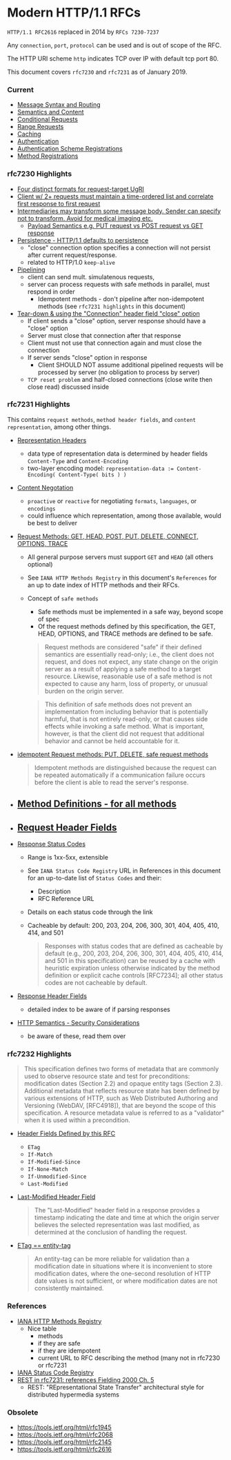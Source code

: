 # Modern HTTP/1.1 RFCs

`HTTP/1.1 RFC2616` replaced in 2014 by `RFCs 7230-7237`

Any `connection`, `port`, `protocol` can be used and is out of scope of the RFC.

The HTTP URI scheme `http` indicates TCP over IP with default tcp port 80.

This document covers `rfc7230` and `rfc7231` as of January 2019.


### Current

- [Message Syntax and Routing](https://tools.ietf.org/html/rfc7230)
- [Semantics and Content](https://tools.ietf.org/html/rfc7231)
- [Conditional Requests](https://tools.ietf.org/html/rfc7232)
- [Range Requests](https://tools.ietf.org/html/rfc7233)
- [Caching](https://tools.ietf.org/html/rfc7234)
- [Authentication](https://tools.ietf.org/html/rfc7235)
- [Authentication Scheme Registrations](https://tools.ietf.org/html/rfc7236)
- [Method Registrations](https://tools.ietf.org/html/rfc7237)


### rfc7230 Highlights

- [Four distinct formats for request-target UgRI](https://tools.ietf.org/html/rfc7230#section-5.3)
- [Client w/ 2+ requests must maintain a time-ordered list and correlate first response to first request](https://tools.ietf.org/html/rfc7230#section-5.6)
- [Intermediaries may transform some message body. Sender can specify not to transform. Avoid for medical imaging etc.](https://tools.ietf.org/html/rfc7230#section-5.7.2)
    - [Payload Semantics e.g. PUT request vs POST request vs GET response](https://tools.ietf.org/html/rfc7231#section-3.3)
- [Persistence - HTTP/1.1 defaults to persistence](https://tools.ietf.org/html/rfc7230#section-6.3)
    - "close" connection option specifies a connection will not persist after current request/response.
    - related to HTTP/1.0 `keep-alive`
- [Pipelining](https://tools.ietf.org/html/rfc7230#section-6.3.2)
    - client can send mult. simulatenous requests, 
    - server can process requests with safe methods in parallel, must respond in order
        - Idempotent methods - don't pipeline after non-idempotent methods (see `rfc7231 highlights` in this document)
- [Tear-down & using the "Connection" header field "close" option](https://tools.ietf.org/html/rfc7230#section-6.6)
    - If client sends a "close" option, server response should have a "close" option
    - Server must close that connection after that response
    - Client must not use that connection again and must close the connection
    - If server sends "close" option in response
        - Client SHOULD NOT assume additional pipelined requests will be processed by server (no obligation to process by server)
    - `TCP reset problem` and half-closed connections (close write then close read) discussed inside


### rfc7231 Highlights

This contains `request methods`, `method header fields`, and `content representation`, among other things.

- [Representation Headers](https://tools.ietf.org/html/rfc7231#section-3.2)
    - data type of representation data is determined by header fields `Content-Type` and `Content-Encoding`
    - two-layer encoding model: `representation-data := Content-Encoding( Content-Type( bits ) )`
- [Content Negotation](https://tools.ietf.org/html/rfc7231#section-3.4)
    - `proactive` or `reactive` for negotiating `formats`, `languages`, or `encodings`
    - could influence which representation, among those available, would be best to deliver
- [Request Methods: GET, HEAD, POST, PUT, DELETE, CONNECT, OPTIONS, TRACE](https://tools.ietf.org/html/rfc7231#section-4)
    - All general purpose servers must support `GET` and `HEAD` (all others optional)
    - See `IANA HTTP Methods Registry` in this document's `References` for an up to date index of HTTP methods and their RFCs.
    - Concept of `safe methods`
        - Safe methods must be implemented in a safe way, beyond scope of spec
        - Of the request methods defined by this specification, the GET, HEAD, OPTIONS, and TRACE methods are defined to be safe.

        > Request methods are considered "safe" if their defined semantics are essentially read-only; i.e., the client does not request, and does not expect, any state change on the origin server as a result of applying a safe method to a target resource.  Likewise, reasonable use of a safe method is not expected to cause any harm, loss of property, or unusual burden on the origin server.  

        > This definition of safe methods does not prevent an implementation from including behavior that is potentially harmful, that is not entirely read-only, or that causes side effects while invoking a safe method.  What is important, however, is that the client did not request that additional behavior and cannot be held accountable for it.

- [idempotent Request methods: PUT, DELETE, safe request methods](https://tools.ietf.org/html/rfc7231#section-4.2.2)

    > Idempotent methods are distinguished because the request can be repeated automatically if a communication failure occurs before the client is able to read the server's response.

- [Method Definitions - for all methods](https://tools.ietf.org/html/rfc7231#section-4.3)
    - 

- [Request Header Fields](https://tools.ietf.org/html/rfc7231#section-5)
    - 

- [Response Status Codes](https://tools.ietf.org/html/rfc7231#section-6)
    - Range is 1xx-5xx, extensible
    - See `IANA Status Code Registry` URL in References in this document for an up-to-date list of `Status Codes` and their:
        - Description
        - RFC Reference URL
    - Details on each status code through the link
    - Cacheable by default: 200, 203, 204, 206, 300, 301, 404, 405, 410, 414, and 501

        >  Responses with status codes that are defined as cacheable by default (e.g., 200, 203, 204, 206, 300, 301, 404, 405, 410, 414, and 501 in this specification) can be reused by a cache with heuristic expiration unless otherwise indicated by the method definition or explicit cache controls [RFC7234]; all other status codes are not cacheable by default.

- [Response Header Fields](https://tools.ietf.org/html/rfc7231#section-7)
    - detailed index to be aware of if parsing responses

- [HTTP Semantics - Security Considerations](https://tools.ietf.org/html/rfc7231#section-9)
    - be aware of these, read them over


### rfc7232 Highlights

>    This specification defines two forms of metadata that are commonly used to observe resource state and test for preconditions: modification dates (Section 2.2) and opaque entity tags (Section 2.3).  Additional metadata that reflects resource state has been defined by various extensions of HTTP, such as Web Distributed Authoring and Versioning (WebDAV, [RFC4918]), that are beyond the scope of this specification.  A resource metadata value is referred to as a "validator" when it is used within a precondition.
  
- [Header Fields Defined by this RFC](https://tools.ietf.org/html/rfc7232#section-7.2)
    - `ETag`
    - `If-Match`
    - `If-Modified-Since`
    - `If-None-Match`
    - `If-Unmodified-Since`
    - `Last-Modified`
- [Last-Modified Header Field](https://tools.ietf.org/html/rfc7232#section-2.2)
    
    > The "Last-Modified" header field in a response provides a timestamp indicating the date and time at which the origin server believes the selected representation was last modified, as determined at the conclusion of handling the request.

- [ETag == entity-tag](https://tools.ietf.org/html/rfc7232#section-2.3) 
    
    > An entity-tag can be more reliable for validation than a modification date in situations where it is inconvenient to store modification dates, where the one-second resolution of HTTP date values is not sufficient, or where modification dates are not consistently maintained.

### References

- [IANA HTTP Methods Registry](http://www.iana.org/assignments/http-methods/http-methods.xhtml)
    - Nice table
        - methods
        - if they are safe
        - if they are idempotent
        - current URL to RFC describing the method (many not in rfc7230 or rfc7231
- [IANA Status Code Registry](https://www.iana.org/assignments/http-status-codes/http-status-codes.xhtml)
- [REST in rfc7231: references Fielding 2000 Ch. 5](http://roy.gbiv.com/pubs/dissertation/rest_arch_style.htm)
    - REST: "REpresentational State Transfer" architectural style for distributed hypermedia systems


### Obsolete

- https://tools.ietf.org/html/rfc1945
- https://tools.ietf.org/html/rfc2068
- https://tools.ietf.org/html/rfc2145
- https://tools.ietf.org/html/rfc2616


